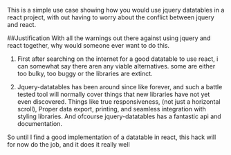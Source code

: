 This is a simple use case showing how you would use jquery datatables in a react project, with out having to worry about the conflict between jquery and react.

##Justification
With all the warnings out there against using jquery and react together, why would someone ever want to do this.
1. First after searching on the internet for a good datatable to use react, i can somewhat say there aren any viable alternatives.
 some are either too bulky, too buggy or the libraries are extinct.

2. Jquery-datatables has been around since like forever, and such a battle tested tool will normally cover things that new libraries have not yet even discovered. Things like true responsiveness, (not just a horizontal scroll), Proper data export, printing, and seamless integration with styling libraries. And ofcourse jquery-datatables has a fantastic api and documentation.

So until I find a good implementation of a datatable in react, this hack will for now do the job, and it does it really well
